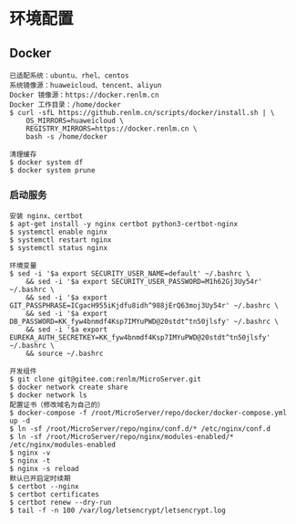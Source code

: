 # 环境配置

## Docker
	已适配系统：ubuntu、rhel、centos
	系统镜像源：huaweicloud、tencent、aliyun
	Docker 镜像源：https://docker.renlm.cn
	Docker 工作目录：/home/docker
	$ curl -sfL https://github.renlm.cn/scripts/docker/install.sh | \
        OS_MIRRORS=huaweicloud \
        REGISTRY_MIRRORS=https://docker.renlm.cn \
        bash -s /home/docker
	
	清理缓存
	$ docker system df
	$ docker system prune
	
### 启动服务
	安装 nginx、certbot
	$ apt-get install -y nginx certbot python3-certbot-nginx
	$ systemctl enable nginx
	$ systemctl restart nginx
	$ systemctl status nginx
	
	环境变量
	$ sed -i '$a export SECURITY_USER_NAME=default' ~/.bashrc \
        && sed -i '$a export SECURITY_USER_PASSWORD=M1h62Gj3Uy54r' ~/.bashrc \
        && sed -i '$a export GIT_PASSPHRASE=ICgacH955iKjdfu8idh^988jErQ63moj3Uy54r' ~/.bashrc \
        && sed -i '$a export DB_PASSWORD=KK_fyw4bnmdf4Ksp7IMYuPWD@20stdt^tn50jlsfy' ~/.bashrc \
        && sed -i '$a export EUREKA_AUTH_SECRETKEY=KK_fyw4bnmdf4Ksp7IMYuPWD@20stdt^tn50jlsfy' ~/.bashrc \
        && source ~/.bashrc
	
	开发组件
	$ git clone git@gitee.com:renlm/MicroServer.git
	$ docker network create share
	$ docker network ls
	配置证书（修改域名为自己的）
	$ docker-compose -f /root/MicroServer/repo/docker/docker-compose.yml up -d
	$ ln -sf /root/MicroServer/repo/nginx/conf.d/* /etc/nginx/conf.d
	$ ln -sf /root/MicroServer/repo/nginx/modules-enabled/* /etc/nginx/modules-enabled
	$ nginx -v
	$ nginx -t
	$ nginx -s reload
	默认已开启定时续期
	$ certbot --nginx
	$ certbot certificates
	$ certbot renew --dry-run
	$ tail -f -n 100 /var/log/letsencrypt/letsencrypt.log

